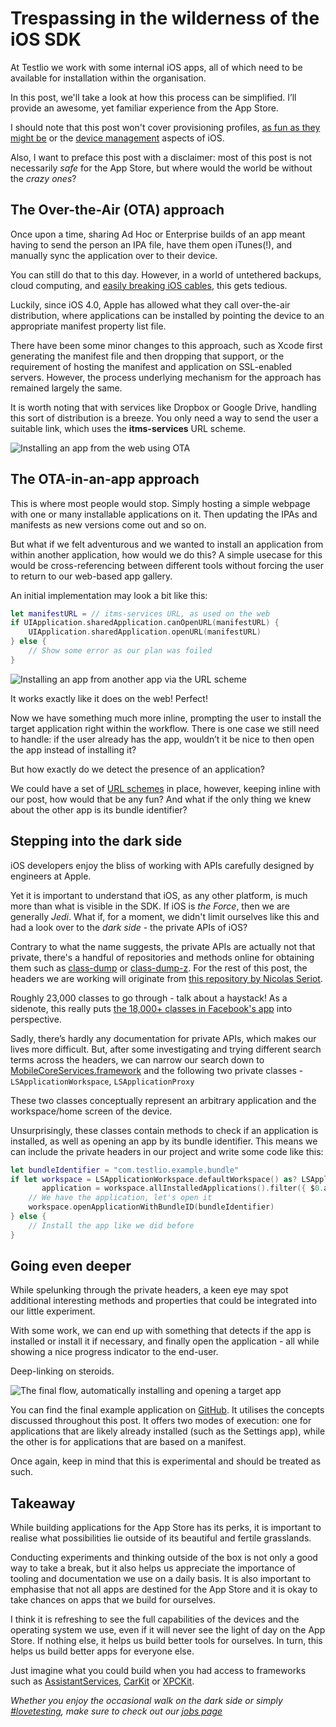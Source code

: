 # Trespassing in the wilderness of the iOS SDK

At Testlio we work with some internal iOS apps, all of which need to be available for installation within the organisation.

In this post, we'll take a look at how this process can be simplified. I’ll provide an awesome, yet familiar experience from the App Store.

I should note that this post won't cover provisioning profiles, [as fun as they might be](https://twitter.com/KrauseFx/status/631126390197354496) or the [device management](http://www.apple.com/iphone/business/it/management.html) aspects of iOS.

Also, I want to preface this post with a disclaimer: most of this post is not necessarily _safe_ for the App Store, but where would the world be without the _crazy ones_?

## The Over-the-Air (OTA) approach

Once upon a time, sharing Ad Hoc or Enterprise builds of an app meant having to send the person an IPA file, have them open iTunes(!), and manually sync the application over to their device.

You can still do that to this day. However, in a world of untethered backups, cloud computing, and [easily breaking iOS cables](http://www.quora.com/Why-do-Apples-proprietary-cables-break-so-often-or-so-easily), this gets tedious.

Luckily, since iOS 4.0, Apple has allowed what they call over-the-air distribution, where applications can be installed by pointing the device to an appropriate manifest property list file.

There have been some minor changes to this approach, such as Xcode first generating the manifest file and then dropping that support, or the requirement of hosting the manifest and application on SSL-enabled servers. However, the process underlying mechanism for the approach has remained largely the same.

It is worth noting that with services like Dropbox or Google Drive, handling this sort of distribution is a breeze. You only need a way to send the user a suitable link, which uses the **itms-services** URL scheme.

![Installing an app from the web using OTA](Images/OTA-in-Safari.gif)

## The OTA-in-an-app approach

This is where most people would stop. Simply hosting a simple webpage with one or many installable applications on it. Then updating the IPAs and manifests as new versions come out and so on.

But what if we felt adventurous and we wanted to install an application from within another application, how would we do this? A simple usecase for this would be cross-referencing between different tools without forcing the user to return to our web-based app gallery.

An initial implementation may look a bit like this:

```swift
let manifestURL = // itms-services URL, as used on the web
if UIApplication.sharedApplication.canOpenURL(manifestURL) {
    UIApplication.sharedApplication.openURL(manifestURL)
} else {
    // Show some error as our plan was foiled
}
```

![Installing an app from another app via the URL scheme](Images/OTA-in-app.gif)

It works exactly like it does on the web! Perfect!

Now we have something much more inline, prompting the user to install the target application right within the workflow. There is one case we still need to handle: if the user already has the app, wouldn’t it be nice to then open the app instead of installing it?

But how exactly do we detect the presence of an application?

We could have a set of [URL schemes](https://developer.apple.com/library/ios/documentation/iPhone/Conceptual/iPhoneOSProgrammingGuide/Inter-AppCommunication/Inter-AppCommunication.html#//apple_ref/doc/uid/TP40007072-CH6-SW1) in place, however, keeping inline with our post, how would that be any fun? And what if the only thing we knew about the other app is its bundle identifier?

## Stepping into the dark side

iOS developers enjoy the bliss of working with APIs carefully designed by engineers at Apple.

Yet it is important to understand that iOS, as any other platform, is much more than what is visible in the SDK. If iOS is _the Force_, then we are generally _Jedi_. What if, for a moment, we didn't limit ourselves like this and had a look over to the _dark side_ - the private APIs of iOS?

Contrary to what the name suggests, the private APIs are actually not that private, there's a handful of repositories and methods online for obtaining them such as [class-dump](http://stevenygard.com/projects/class-dump/) or [class-dump-z](https://code.google.com/p/networkpx/wiki/class_dump_z). For the rest of this post, the headers we are working will originate from [this repository by Nicolas Seriot](https://github.com/nst/iOS-Runtime-Headers).

Roughly 23,000 classes to go through - talk about a haystack! As a sidenote, this really puts [the 18,000+ classes in Facebook's app](http://quellish.tumblr.com/post/126712999812/how-on-earth-the-facebook-ios-application-is-so) into perspective.

Sadly, there’s hardly any documentation for private APIs, which makes our lives more difficult. But, after some investigating and trying different search terms across the headers, we can narrow our search down to [MobileCoreServices.framework](https://github.com/nst/iOS-Runtime-Headers/tree/master/Frameworks/MobileCoreServices.framework) and the following two private classes - `LSApplicationWorkspace`, `LSApplicationProxy`

These two classes conceptually represent an arbitrary application and the workspace/home screen of the device.

Unsurprisingly, these classes contain methods to check if an application is installed, as well as opening an app by its bundle identifier. This means we can include the private headers in our project and write some code like this:

```swift
let bundleIdentifier = "com.testlio.example.bundle"
if let workspace = LSApplicationWorkspace.defaultWorkspace() as? LSApplicationWorkspace,
       application = workspace.allInstalledApplications().filter({ $0.applicationIdentifier == bundleIdentifier }).first {
    // We have the application, let's open it
    workspace.openApplicationWithBundleID(bundleIdentifier)
} else {
    // Install the app like we did before
}
```

## Going even deeper

While spelunking through the private headers, a keen eye may spot additional interesting methods and properties that could be integrated into our little experiment.

With some work, we can end up with something that detects if the app is installed or install it if necessary, and finally open the application - all while showing a nice progress indicator to the end-user.

Deep-linking on steroids.

![The final flow, automatically installing and opening a target app](Images/Final-Example.gif)

You can find the final example application on [GitHub](https://github.com/Testlio/ios-installation-blog-example). It utilises the concepts discussed throughout this post. It offers two modes of execution: one for applications that are likely already installed (such as the Settings app), while the other is for applications that are based on a manifest.

Once again, keep in mind that this is experimental and should be treated as such.

## Takeaway

While building applications for the App Store has its perks, it is important to realise what possibilities lie outside of its beautiful and fertile grasslands.

Conducting experiments and thinking outside of the box is not only a good way to take a break, but it also helps us appreciate the importance of tooling and documentation we use on a daily basis. It is also important to emphasise that not all apps are destined for the App Store and it is okay to take chances on apps that we build for ourselves.

I think it is refreshing to see the full capabilities of the devices and the operating system we use, even if it will never see the light of day on the App Store. If nothing else, it helps us build better tools for ourselves. In turn, this helps us build better apps for everyone else.

Just imagine what you could build when you had access to frameworks such as [AssistantServices](https://github.com/nst/iOS-Runtime-Headers/tree/master/PrivateFrameworks/AssistantServices.framework), [CarKit](https://github.com/nst/iOS-Runtime-Headers/tree/master/PrivateFrameworks/CarKit.framework) or [XPCKit](https://github.com/nst/iOS-Runtime-Headers/tree/master/PrivateFrameworks/XPCKit.framework).

_Whether you enjoy the occasional walk on the dark side or simply [#lovetesting](https://twitter.com/testlio), make sure to check out our [jobs page](https://testlio.com/jobs)_
